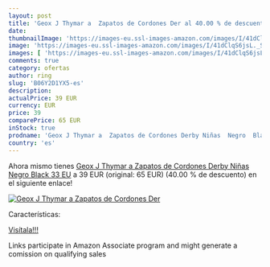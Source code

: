 ```yaml
---
layout: post
title: 'Geox J Thymar a  Zapatos de Cordones Der al 40.00 % de descuento'
date: 
thumbnailImage: 'https://images-eu.ssl-images-amazon.com/images/I/41dClqS6jsL._SL200_.jpg'
image: 'https://images-eu.ssl-images-amazon.com/images/I/41dClqS6jsL._SL200_.jpg'
images: [ 'https://images-eu.ssl-images-amazon.com/images/I/41dClqS6jsL._SL200_.jpg' ]
comments: true
category: ofertas
author: ring
slug: 'B06Y2D1YX5-es'
description:
actualPrice: 39 EUR
currency: EUR
price: 39
comparePrice: 65 EUR
inStock: true
prodname: 'Geox J Thymar a  Zapatos de Cordones Derby Niñas  Negro  Black   33 EU'
country: 'es'
---
```


Ahora mismo tienes [Geox J Thymar a  Zapatos de Cordones Derby Niñas  Negro  Black   33 EU](https://www.amazon.es/dp/B06Y2D1YX5/?tag=tolees-21) a 39 EUR (original: 65 EUR) (40.00 %  de descuento) en el siguiente enlace!

[![Geox J Thymar a  Zapatos de Cordones Der](https://images-eu.ssl-images-amazon.com/images/I/41dClqS6jsL._SL200_.jpg)](https://www.amazon.es/dp/B06Y2D1YX5/?tag=tolees-21)

Características:


[Visítala!!!](https://www.amazon.es/dp/B06Y2D1YX5/?tag=tolees-21)

Links participate in Amazon Associate program and might generate a comission on qualifying sales
